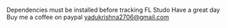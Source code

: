 Dependencies must be installed before tracking FL Studo
Have a great day
Buy me a coffee on paypal
yadukrishna2706@gmail.com
